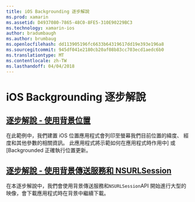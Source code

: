 ```yaml
---
title: iOS Backgrounding 逐步解說
ms.prod: xamarin
ms.assetid: D4937080-7865-48C0-8FE5-310E90229BC3
ms.technology: xamarin-ios
author: bradumbaugh
ms.author: brumbaug
ms.openlocfilehash: dd113905196fc6633b64319617dd19e393e196a8
ms.sourcegitcommit: 945df041e2180cb20af08b83cc703ecd1aedc6b0
ms.translationtype: MT
ms.contentlocale: zh-TW
ms.lasthandoff: 04/04/2018
---
```

# <a name="ios-backgrounding-walkthroughs"></a>iOS Backgrounding 逐步解說

##  <a name="walkthrough---using-background-locationiosapp-fundamentalsbackgroundingios-backgrounding-walkthroughslocation-walkthroughmd"></a>[逐步解說 - 使用背景位置](~/ios/app-fundamentals/backgrounding/ios-backgrounding-walkthroughs/location-walkthrough.md)

在此範例中，我們建置 iOS 位置應用程式會列印至螢幕我們目前位置的緯度、 經度和其他參數的相關資訊。 此應用程式將示範如何在應用程式時作用中] 或 [Backgrounded 正確執行位置更新。

##  <a name="walkthrough---using-background-transfer-service-and-nsurlsessioniosapp-fundamentalsbackgroundingios-backgrounding-walkthroughsbackground-transfer-walkthroughmd"></a>[逐步解說 - 使用背景傳送服務和 NSURLSession](~/ios/app-fundamentals/backgrounding/ios-backgrounding-walkthroughs/background-transfer-walkthrough.md)

在本逐步解說中，我們會使用背景傳送服務和`NSURLSession`API 開始進行大型的映像，會下載應用程式時在背景中繼續下載。
